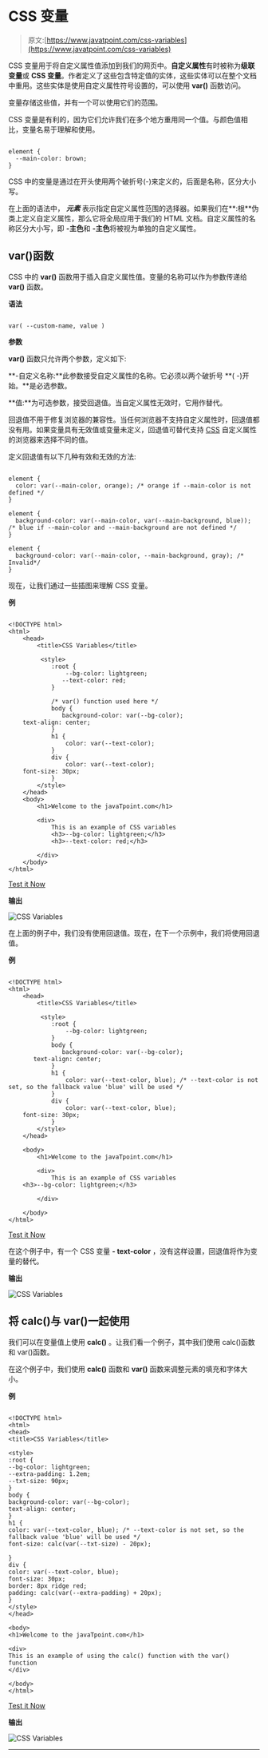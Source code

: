 # CSS 变量

> 原文:[https://www.javatpoint.com/css-variables](https://www.javatpoint.com/css-variables)

CSS 变量用于将自定义属性值添加到我们的网页中。**自定义属性**有时被称为**级联变量**或 **CSS 变量**。作者定义了这些包含特定值的实体，这些实体可以在整个文档中重用。这些实体是使用自定义属性符号设置的，可以使用 **var()** 函数访问。

变量存储这些值，并有一个可以使用它们的范围。

CSS 变量是有利的，因为它们允许我们在多个地方重用同一个值。与颜色值相比，变量名易于理解和使用。

```

element {
  --main-color: brown;
}

```

CSS 中的变量是通过在开头使用两个破折号(-)来定义的，后面是名称，区分大小写。

在上面的语法中， ***元素*** 表示指定自定义属性范围的选择器。如果我们在**:根**伪类上定义自定义属性，那么它将全局应用于我们的 HTML 文档。自定义属性的名称区分大小写，即 **-主色**和 **-主色**将被视为单独的自定义属性。

## var()函数

CSS 中的 **var()** 函数用于插入自定义属性值。变量的名称可以作为参数传递给 **var()** 函数。

**语法**

```

var( --custom-name, value )

```

**参数**

**var()** 函数只允许两个参数，定义如下:

**-自定义名称:**此参数接受自定义属性的名称。它必须以两个破折号 **( -)开始。**是必选参数。

**值:**为可选参数，接受回退值。当自定义属性无效时，它用作替代。

回退值不用于修复浏览器的兼容性。当任何浏览器不支持自定义属性时，回退值都没有用。如果变量具有无效值或变量未定义，回退值可替代支持 [CSS](https://www.javatpoint.com/css-tutorial) 自定义属性的浏览器来选择不同的值。

定义回退值有以下几种有效和无效的方法:

```

element {
  color: var(--main-color, orange); /* orange if --main-color is not defined */
}

element {
  background-color: var(--main-color, var(--main-background, blue)); /* blue if --main-color and --main-background are not defined */
}

element {
  background-color: var(--main-color, --main-background, gray); /* Invalid*/
}

```

现在，让我们通过一些插图来理解 CSS 变量。

**例**

```

<!DOCTYPE html> 
<html> 
    <head> 
        <title>CSS Variables</title> 

         <style> 
            :root { 
                --bg-color: lightgreen; 
               --text-color: red;
            } 

            /* var() function used here */ 
            body { 
               background-color: var(--bg-color); 
	text-align: center;
            } 
            h1 { 
                color: var(--text-color); 
            } 
            div { 
                color: var(--text-color);
	font-size: 30px;
            } 
        </style> 
    </head> 
    <body> 
        <h1>Welcome to the javaTpoint.com</h1> 

        <div> 
            This is an example of CSS variables
			<h3>--bg-color: lightgreen;</h3>
			<h3>--text-color: red;</h3>

        </div> 
    </body> 
</html>

```

[Test it Now](https://www.javatpoint.com/oprweb/test.jsp?filename=CSSVariables1)

**输出**

![CSS Variables](img/8a9c165cae28a8dfa5a2aaa453696473.png)

在上面的例子中，我们没有使用回退值。现在，在下一个示例中，我们将使用回退值。

**例**

```

<!DOCTYPE html> 
<html> 
    <head> 
        <title>CSS Variables</title> 

         <style> 
            :root { 
                --bg-color: lightgreen; 
            } 
            body { 
               background-color: var(--bg-color); 
	   text-align: center;
            } 
            h1 { 
                color: var(--text-color, blue); /* --text-color is not set, so the fallback value 'blue' will be used */
            } 
            div { 
                color: var(--text-color, blue);
	font-size: 30px;
            } 
        </style> 
    </head> 

    <body> 
        <h1>Welcome to the javaTpoint.com</h1> 

        <div> 
            This is an example of CSS variables
	<h3>--bg-color: lightgreen;</h3>

        </div> 

    </body> 
</html>

```

[Test it Now](https://www.javatpoint.com/oprweb/test.jsp?filename=CSSVariables2)

在这个例子中，有一个 CSS 变量 **- text-color** ，没有这样设置，回退值将作为变量的替代。

**输出**

![CSS Variables](img/bc7796ac7648ebb87b480f3224594645.png)

## 将 calc()与 var()一起使用

我们可以在变量值上使用 **calc()** 。让我们看一个例子，其中我们使用 calc()函数和 var()函数。

在这个例子中，我们使用 **calc()** 函数和 **var()** 函数来调整元素的填充和字体大小。

**例**

```

<!DOCTYPE html>
<html>
<head>
<title>CSS Variables</title>

<style>
:root {
--bg-color: lightgreen;
--extra-padding: 1.2em;
--txt-size: 90px;
}
body {
background-color: var(--bg-color);
text-align: center;
}
h1 {
color: var(--text-color, blue); /* --text-color is not set, so the fallback value 'blue' will be used */
font-size: calc(var(--txt-size) - 20px);

}
div {
color: var(--text-color, blue);
font-size: 30px;
border: 8px ridge red;
padding: calc(var(--extra-padding) + 20px);
}
</style>
</head>

<body>
<h1>Welcome to the javaTpoint.com</h1>

<div>
This is an example of using the calc() function with the var() function
</div>

</body>
</html>

```

[Test it Now](https://www.javatpoint.com/oprweb/test.jsp?filename=CSSVariables3)

**输出**

![CSS Variables](img/1b86eba232e908d065ee004849cbda93.png)

* * *
